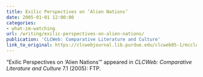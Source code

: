 ```yaml
---
title: Exilic Perspectives on ‘Alien Nations’
date: 2005-01-01 12:00:00
categories: 
- what-im-watching
url: /writing/exilic-perspectives-on-alien-nations/
publication: 'CLCWeb: Comparative Literature and Culture'
link_to_original: https://clcwebjournal.lib.purdue.edu/clcweb05-1/mcclennen05.html
---
```

“Exilic Perspectives on ‘Alien Nations’” appeared in <em>CLCWeb: Comparative Literature and Culture</em> 7.1 (2005): FTP.
